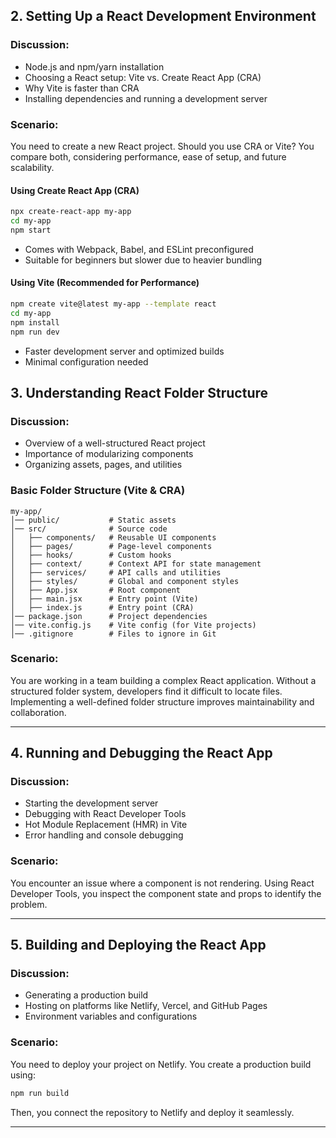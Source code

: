 ## **2. Setting Up a React Development Environment**
### **Discussion:**  
- Node.js and npm/yarn installation  
- Choosing a React setup: Vite vs. Create React App (CRA)  
- Why Vite is faster than CRA  
- Installing dependencies and running a development server  

### **Scenario:**  
You need to create a new React project. Should you use CRA or Vite? You compare both, considering performance, ease of setup, and future scalability.  

#### **Using Create React App (CRA)**  
```bash
npx create-react-app my-app
cd my-app
npm start
```
- Comes with Webpack, Babel, and ESLint preconfigured  
- Suitable for beginners but slower due to heavier bundling  

#### **Using Vite (Recommended for Performance)**  
```bash
npm create vite@latest my-app --template react
cd my-app
npm install
npm run dev
```
- Faster development server and optimized builds  
- Minimal configuration needed  

## **3. Understanding React Folder Structure**
### **Discussion:**  
- Overview of a well-structured React project  
- Importance of modularizing components  
- Organizing assets, pages, and utilities  

### **Basic Folder Structure (Vite & CRA)**
```
my-app/
│── public/           # Static assets
│── src/              # Source code
│   ├── components/   # Reusable UI components
│   ├── pages/        # Page-level components
│   ├── hooks/        # Custom hooks
│   ├── context/      # Context API for state management
│   ├── services/     # API calls and utilities
│   ├── styles/       # Global and component styles
│   ├── App.jsx       # Root component
│   ├── main.jsx      # Entry point (Vite)
│   ├── index.js      # Entry point (CRA)
│── package.json      # Project dependencies
│── vite.config.js    # Vite config (for Vite projects)
│── .gitignore        # Files to ignore in Git
```

### **Scenario:**  
You are working in a team building a complex React application. Without a structured folder system, developers find it difficult to locate files. Implementing a well-defined folder structure improves maintainability and collaboration.

---

## **4. Running and Debugging the React App**
### **Discussion:**  
- Starting the development server  
- Debugging with React Developer Tools  
- Hot Module Replacement (HMR) in Vite  
- Error handling and console debugging  

### **Scenario:**  
You encounter an issue where a component is not rendering. Using React Developer Tools, you inspect the component state and props to identify the problem.

---

## **5. Building and Deploying the React App**
### **Discussion:**  
- Generating a production build  
- Hosting on platforms like Netlify, Vercel, and GitHub Pages  
- Environment variables and configurations  

### **Scenario:**  
You need to deploy your project on Netlify. You create a production build using:  
```bash
npm run build
```
Then, you connect the repository to Netlify and deploy it seamlessly.

---

